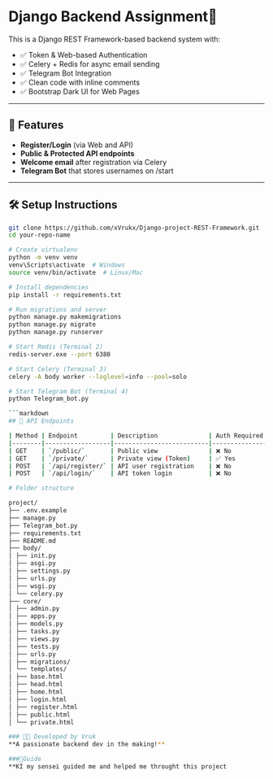# Django Backend Assignment🚀

This is a Django REST Framework-based backend system with:

- ✅ Token & Web-based Authentication
- ✅ Celery + Redis for async email sending
- ✅ Telegram Bot Integration
- ✅ Clean code with inline comments
- ✅ Bootstrap Dark UI for Web Pages

---

## 🔧 Features

- **Register/Login** (via Web and API)
- **Public & Protected API endpoints**
- **Welcome email** after registration via Celery
- **Telegram Bot** that stores usernames on /start

---

## 🛠 Setup Instructions

```bash
git clone https://github.com/xVrukx/Django-project-REST-Framework.git
cd your-repo-name

# Create virtualenv
python -m venv venv
venv\Scripts\activate  # Windows
source venv/bin/activate  # Linux/Mac

# Install dependencies
pip install -r requirements.txt

# Run migrations and server
python manage.py makemigrations
python manage.py migrate
python manage.py runserver

# Start Redis (Terminal 2)
redis-server.exe --port 6380

# Start Celery (Terminal 3)
celery -A body worker --loglevel=info --pool=solo

# Start Telegram Bot (Terminal 4)
python Telegram_bot.py

```markdown
## 🔌 API Endpoints

| Method | Endpoint         | Description              | Auth Required |
|--------|------------------|--------------------------|---------------|
| GET    | `/public/`       | Public view              | ❌ No         |
| GET    | `/private/`      | Private view (Token)     | ✅ Yes        |
| POST   | `/api/register/` | API user registration    | ❌ No         |
| POST   | `/api/login/`    | API token login          | ❌ No         |

# Folder structure

project/
├── .env.example
├── manage.py
├── Telegram_bot.py
├── requirements.txt
├── README.md
├── body/
│ ├── init.py
│ ├── asgi.py
│ ├── settings.py
│ ├── urls.py
│ ├── wsgi.py
│ └── celery.py
├── core/
│ ├── admin.py
│ ├── apps.py
│ ├── models.py
│ ├── tasks.py
│ ├── views.py
│ ├── tests.py
│ ├── urls.py
│ ├── migrations/
│ └── templates/
│ ├── base.html
│ ├── head.html
│ ├── home.html
│ ├── login.html
│ ├── register.html
│ ├── public.html
│ └── private.html

### 👨‍💻 Developed by Vruk
**A passionate backend dev in the making!**

###👩Guide
**KI my sensei guided me and helped me throught this project
